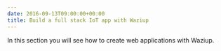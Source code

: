 ```yaml
---
date: 2016-09-13T09:00:00+00:00
title: Build a full stack IoT app with Waziup
---
```


In this section you will see how to create web applications with Waziup.

